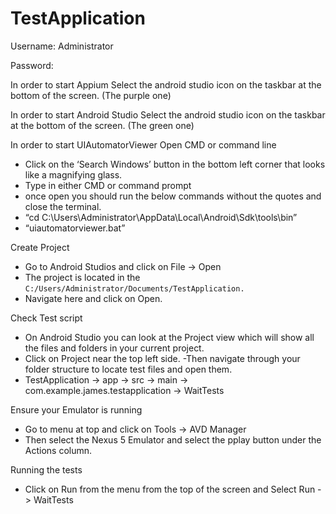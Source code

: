 # TestApplication

Username: Administrator

Password: 

In order to start Appium
Select the android studio icon on the taskbar at the bottom of the screen. (The purple one) 

In order to start Android Studio
Select the android studio icon on the taskbar at the bottom of the screen. (The green one) 

In order to start UIAutomatorViewer 
Open CMD or command line
- Click on the ‘Search Windows’ button in the bottom left corner that looks like a magnifying glass. 
- Type in either CMD or command prompt 
- once open you should run the below commands without the quotes and close the terminal.
- “cd C:\Users\Administrator\AppData\Local\Android\Sdk\tools\bin”
- “uiautomatorviewer.bat”

Create Project

- Go to Android Studios and click on File -> Open
- The project is located in the `C:/Users/Administrator/Documents/TestApplication.`
- Navigate here and click on Open.

Check Test script
- On Android Studio you can look at the Project view which will show all the files and folders in your current project. 
- Click on Project near the top left side. 
-Then navigate through your folder structure to locate test files and open them. 
- TestApplication -> app -> src -> main -> com.example.james.testapplication -> WaitTests

Ensure your Emulator is running
- Go to menu at top and click on Tools -> AVD Manager
- Then select the Nexus 5 Emulator and select the pplay button under the Actions column.

Running the tests
- Click on Run from the menu from the top of the screen and Select Run -> WaitTests
